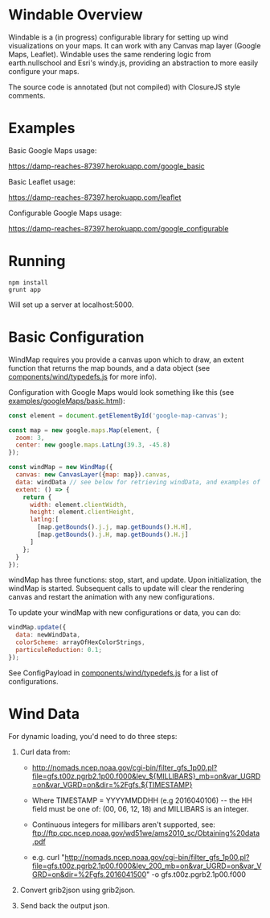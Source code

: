 # Windable Overview

Windable is a (in progress) configurable library for setting up wind visualizations on your maps.
It can work with any Canvas map layer (Google Maps, Leaflet).
Windable uses the same rendering logic from earth.nullschool and Esri's windy.js, providing an abstraction to more easily configure your maps.

The source code is annotated (but not compiled) with ClosureJS style comments.

# Examples

Basic Google Maps usage:

https://damp-reaches-87397.herokuapp.com/google_basic

Basic Leaflet usage:

https://damp-reaches-87397.herokuapp.com/leaflet

Configurable Google Maps usage:

https://damp-reaches-87397.herokuapp.com/google_configurable

# Running

```
npm install
grunt app
```
Will set up a server at localhost:5000.

# Basic Configuration

WindMap requires you provide a canvas upon which to draw, an extent function that returns the map bounds, and a data object (see [components/wind/typedefs.js](https://github.com/dannycochran/windable/blob/master/components/wind/typedefs.js) for more info).

Configuration with Google Maps would look something like this (see [examples/googleMaps/basic.html](https://github.com/dannycochran/windable/blob/master/examples/googleMaps/basic.html)):

```javascript
const element = document.getElementById('google-map-canvas');

const map = new google.maps.Map(element, {
  zoom: 3,
  center: new google.maps.LatLng(39.3, -45.8)
});

const windMap = new WindMap({
  canvas: new CanvasLayer({map: map}).canvas,
  data: windData // see below for retrieving windData, and examples of data in data/
  extent: () => {
    return {
      width: element.clientWidth,
      height: element.clientHeight,
      latlng:[
        [map.getBounds().j.j, map.getBounds().H.H],
        [map.getBounds().j.H, map.getBounds().H.j]
      ]
    };
  }
});
```

windMap has three functions: stop, start, and update. Upon initialization, the windMap is started. Subsequent calls to update will clear the rendering canvas and restart the animation with any
new configurations.

To update your windMap with new configurations or data, you can do:

```javascript
windMap.update({
  data: newWindData,
  colorScheme: arrayOfHexColorStrings,
  particuleReduction: 0.1;
});
```

See ConfigPayload in [components/wind/typedefs.js](https://github.com/dannycochran/windable/blob/master/components/wind/typedefs.js) for a list of configurations.

# Wind Data

For dynamic loading, you'd need to do three steps:
 1. Curl data from:

    - http://nomads.ncep.noaa.gov/cgi-bin/filter_gfs_1p00.pl?file=gfs.t00z.pgrb2.1p00.f000&lev_${MILLIBARS}_mb=on&var_UGRD=on&var_VGRD=on&dir=%2Fgfs.${TIMESTAMP}

    - Where TIMESTAMP = YYYYMMDDHH (e.g 2016040106) -- the HH field must be one of: (00, 06, 12, 18) and MILLIBARS is an integer.
    - Continuous integers for millibars aren't supported, see: ftp://ftp.cpc.ncep.noaa.gov/wd51we/ams2010_sc/Obtaining%20data.pdf
    - e.g. curl "http://nomads.ncep.noaa.gov/cgi-bin/filter_gfs_1p00.pl?file=gfs.t00z.pgrb2.1p00.f000&lev_200_mb=on&var_UGRD=on&var_VGRD=on&dir=%2Fgfs.2016041500" -o gfs.t00z.pgrb2.1p00.f000

 2. Convert grib2json using grib2json.

 3. Send back the output json.